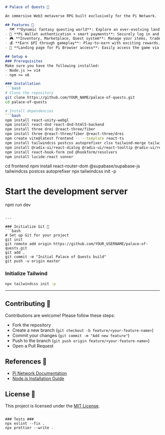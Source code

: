 ```markdown
# Palace of Quests 🏰

An immersive Web3 metaverse RPG built exclusively for the Pi Network.

## Features 🎯
- 🗺️ **Dynamic fantasy questing world**: Explore an ever-evolving landscape filled with challenges.
- 🔗 **Pi Wallet authentication + smart payments**: Securely log in and transact using your Pi Wallet.
- 🎮 **Inventory, Marketplace, Quest system**: Manage your items, trade with other players, and complete quests.
- 💰 **Earn $PI through gameplay**: Play-to-earn with exciting rewards.
- 👑 **Landing page for Pi Browser access**: Easily access the game via Pi Browser.

## Setup ⚙️
### Prerequisites
Make sure you have the following installed:
- Node.js >= v14
- npm >= v6

### Installation
```bash
# Clone the repository
git clone https://github.com/YOUR_NAME/palace-of-quests.git
cd palace-of-quests

# Install dependencies
```bash
npm install react-unity-webgl
npm install react-dnd react-dnd-html5-backend
npm install three drei @react-three/fiber
npm install three @react-three/fiber @react-three/drei
npm create vite@latest frontend -- --template react-ts
npm install tailwindcss postcss autoprefixer clsx tailwind-merge tailwindcss-animate
npm install @radix-ui/react-dialog @radix-ui/react-tooltip @radix-ui/react-toast @radix-ui/react-avatar @radix-ui/react-tabs
npm install react-hook-form zod @hookform/resolvers
npm install lucide-react sonner
```
cd frontend
npm install react-router-dom @supabase/supabase-js tailwindcss postcss autoprefixer
npx tailwindcss init -p
# Start the development server
npm run dev
```

---

### Initialize Git 🚀
```bash
# Set up Git for your project
git init
git remote add origin https://github.com/YOUR_USERNAME/palace-of-quests.git
git add .
git commit -m "Initial Palace of Quests build"
git push -u origin master
```
### Initialize Tailwind ###
```bash
npx tailwindcss init -p
```
---

## Contributing 🤝
Contributions are welcome! Please follow these steps:
- Fork the repository
- Create a new branch (`git checkout -b feature/<your-feature-name>`)
- Commit your changes (`git commit -m "Add new feature"`)
- Push to the branch (`git push origin feature/<your-feature-name>`)
- Open a Pull Request

## References 🔗
- [Pi Network Documentation](https://pi.network/)
- [Node.js Installation Guide](https://nodejs.org/)

## License 📜
This project is licensed under the [MIT License](LICENSE).
```

### Tests ###
npx eslint --fix .
npx prettier --write .
